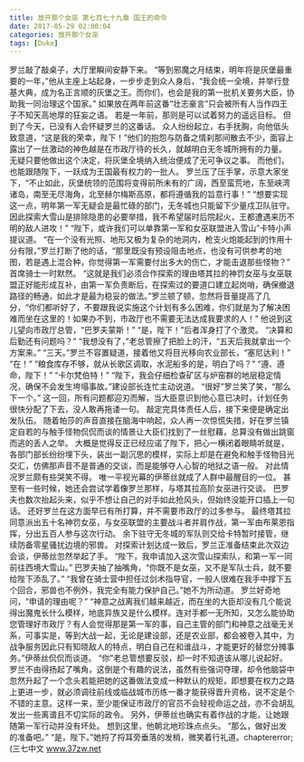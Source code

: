 ```yaml
---
title: 放开那个女巫 第七百七十九章 国王的命令
date: 2017-05-29 02:00:04
categories: 放开那个女巫
tags: [Duke]
---
```


罗兰敲了敲桌子，大厅里瞬间安静下来。
“等到邪魔之月结束，明年将是灰堡最重要的一年，”他从主座上站起身，一步步走到众人身后，“我会统一全境，并举行登基大典，成为名正言顺的灰堡之王。而你们，也会是我的第一批机关要务大臣，协助我一同治理这个国家。”
如果放在两年前这番“壮志豪言”只会被所有人当作四王子不知天高地厚的狂妄之语。
若是一年前，那则是可以试着努力的遥远目标。
但到了今天，已没有人会怀疑罗兰的这番话。
众人纷纷起立，右手抚胸，向他低头致意道，“这是我的荣幸，陛下！”他们的抱怨与防备之情刹那间散去不少，面容上露出了一丝激动的神色越是在市政厅待的长久，就越明白无冬城所拥有的力量。
无疑只要他做出这个决定，将灰堡全境纳入统治便成了无可争议之事。
而他们，也能跟随陛下，一跃成为王国最有权力的一批人。
罗兰压了压手掌，示意大家坐下，“不止如此，灰堡统领的范围将变得前所未有的广阔，西至蛮荒地，东至峡湾诸岛，南至无尽海角，北至赫尔梅斯高原，都将遵循我的旨意行事！”
“想要实现这一点，明年第一军无疑会是最忙碌的部门，无冬城也只能留下少量戍卫队驻守。因此探索大雪山是排除隐患的必要举措，我不希望届时后院起火，王都遭遇来历不明的敌人进攻！”
“陛下，或许我们可以单靠第一军和女巫联盟进入雪山”卡特小声提议道。
“在一个没有光照、地形又极为复杂的地洞内，枪支火炮能起到的作用十分有限，”罗兰打断了他的话，“那里既没有预设阻击地点，也没有可供参考的地图，若是遇上混合种，你觉得第一军需要付出多大的伤亡，才能击退那些怪物？”
首席骑士一时默然。
“这就是我们必须合作探索的理由塔其拉的神罚女巫与女巫联盟正好能形成互补，由第一军负责断后，在探索过的要道口建立起岗哨，确保撤退路径的畅通，如此才是最为稳妥的做法。”罗兰顿了顿，忽然将音量提高了几分，“你们都听好了，不要跟我说实施这个计划有多么困难，你们就是为了解决困难而坐在这里的！如果办不到，市政厅也不需要无法达成我要求的人！”
他说到这儿望向市政厅总管，“巴罗夫蒙斯！”
“是，陛下！”后者浑身打了个激灵。
“决算和后勤还有问题吗？”
“我想没有了，”老总管擦了把脸上的汗，“五天后我就拿出一个方案来。”
“三天。”罗兰不容置疑道，接着他又将目光移向农业部长，“塞尼达利！”
“在！”
“粮食库存不够，就从长歌区调取，水泥船多的是，明白了吗？”
“遵、遵命，陛下！”
“卡尔梵伯特！”
“陛下，我会仔细检查矿区与炉窑群的地层稳定情况，确保不会发生垮塌事故。”建设部长连忙主动说道。
“很好”罗兰笑了笑，“那么下一个。”
这一回，所有问题都迎刃而解，当大臣意识到他心意已决时，计划任务很快分配了下去，没人敢再拖诿一句。
敲定完具体责任人后，接下来便是确定出发队伍。
随着帕莎的声音直接在脑海中响起，众人再一次惊慌失措，好在罗兰镇定自若的与触手怪物侃侃而谈的情景让大臣们找到了一丝慰藉，总算没有做出跳窗而逃的丢人之举。
大概是觉得反正已经应诺了陛下，把心一横闭着眼睛听就是，各部门部长纷纷埋下头，装出一副沉思的模样，实际上却是在避免和触手怪物目光交汇，仿佛那声音不是普通的交谈，而是能够夺人心智的地狱之语一般。
对此情况罗兰颇有些哭笑不得。
唯一平视光幕的伊蒂丝就成了人群中最醒目的一位。
甚至有一些时候，她还会尝试学着像罗兰那样，与塔其拉高阶女巫进行交谈。
巴罗夫也数次抬起头来，似乎不想让自己的对手如此抢风头，但始终没能开口插上一句话。
还好罗兰在这方面早已有所打算，并不需要市政厅的过多参与。
最终塔其拉同意派出五十名神罚女巫，与女巫联盟的主要战斗者并肩作战，第一军由布莱恩指挥，分出五百人参与这次行动。
余下驻守无冬城的军队则交给卡特暂时接管，继续防备零星骚扰边境的邪兽。
对探索计划达成一致后，罗兰正准备结束此次双边会谈，伊蒂丝忽然举起了手。
“陛下，我申请加入这次雪山探索队，和第一军一同前往西境大雪山。”
巴罗夫抽了抽嘴角，“你既不是女巫，又不是军队士兵，就不要给陛下添乱了。”
“我曾在骑士营中担任过剑术指导官，一般人很难在我手中撑下五个回合，邪兽也不例外，我完全有能力保护自己。”她不为所动道。
罗兰好奇地问，“申请的理由呢？”
“神意之战离我们越来越近，而在坐的大臣却没有几个能说得出魔鬼长什么模样，地底异族又是什么模样。连对手都一无所知，又怎么能协助您管理好市政厅？有人会觉得那是第一军的事，自己主管的部门和神意之战毫无关系，可事实是，等到大战一起，无论是建设部，还是农业部，都会被卷入其中，为战争服务因此只有知晓敌人的特点，明白自己在和谁战斗，才能更好的替您分摊事务。”伊蒂丝侃侃而谈道。
“你”老总管想要反驳，却一时不知道该从哪儿说起好。
罗兰不由得扬起了嘴角，这倒是个有趣的说法，虽然有些强词夺理，却令他脑袋中忽然升起了一个念头若能把她的这番做法变成一种默认的规矩，即想要在权力之路上更进一步，就必须调往前线或临战城市历练一番才能获得晋升资格，说不定是个不错的主意。这样一来，至少能保证市政厅的官员不会轻视命运之战，亦不会胡乱发出一些离谱且不切实际的政令。
另外，伊蒂丝也确实有着作战的才能，让她跟随第一军行动并没有坏处。
想到这里，他朝北地珍珠点点头。
“那么，做好出发的准备吧。”
“是，陛下。”她捋了捋耳旁垂落的发梢，微笑着行礼道。chaptererror;
(三七中文 www.37zw.net